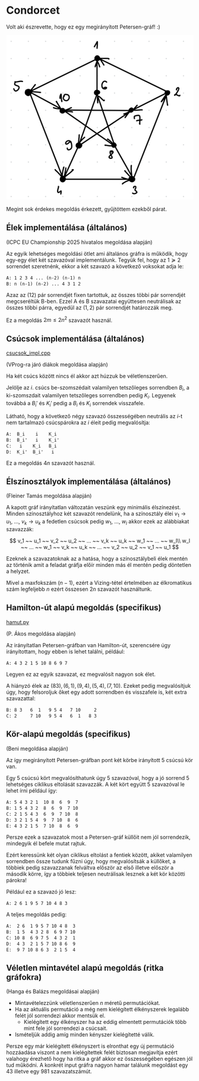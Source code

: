# Condorcet

Volt aki észrevette, hogy ez egy megirányított Petersen-gráf! :)

![](./petersen.png)

Megint sok érdekes megoldás érkezett, gyűjtöttem ezekből párat.

## Élek implementálása (általános)

(ICPC EU Championship 2025 hivatalos megoldása alapján)

Az egyik lehetséges megoldási ötlet ami általános gráfra is működik, hogy egy-egy
élet két szavazóval implementálunk. Tegyük fel, hogy az $1 \succcurlyeq 2$ sorrendet szeretnénk,
ekkor a két szavazó a következő voksokat adja le:

```
A: 1 2 3 4 ... (n-2) (n-1) n
B: n (n-1) (n-2) ... 4 3 1 2
```

Azaz az $(1 2)$ pár sorrendjét fixen tartottuk,
az összes többi pár sorrendjét megcseréltük
B-ben. Ezzel A és B szavazatai együttesen
neutrálisak az összes többi párra, egyedül
az $(1,2)$ pár sorrendjét határozzák meg.

Ez a megoldás $2m \leq 2n^2$ szavazót használ.

## Csúcsok implementálása (általános)

[csucsok_impl.cpp](./csucsok_impl.cpp)

(VProg-ra járó diákok megoldása alapján)

Ha két csúcs között nincs él akkor azt húzzuk be véletlenszerűen.

Jelölje az $i.$ csúcs be-szomszédait valamilyen tetszőleges sorrendben $B_i$, a ki-szomszdait valamilyen tetszőleges sorrendben pedig $K_i$.
Legyenek továbbá a $B_i'$ és $K_i'$ pedig a $B_i$ és $K_i$ sorrendek visszafele.

Látható, hogy a következő négy szavazó összességében neutrális az $i$-t nem tartalmazó csúcspárokra az $i$ éleit pedig megvalósítja:

```
A:  B_i    i    K_i
B:  B_i'   i    K_i'
C:   i    K_i   B_i
D:  K_i'  B_i'   i
```

Ez a megoldás $4n$ szavazót használ.

## Élszínosztályok implementálása (általános)

(Fleiner Tamás megoldása alapján)

A kapott gráf irányítatlan változatán veszünk egy minimális élszínezést. Minden színosztályhoz két szavazót rendelünk, ha a színosztály élei $v_1 \rightarrow u_1,~\dots,~v_k \rightarrow u_k$ a fedetlen csúcsok pedig $w_1,~\dots,~w_l$ akkor ezek az alábbiakat szavazzák:

$$
v_1 ~~ u_1 ~~ v_2 ~~ u_2 ~~ ... ~~ v_k ~~ u_k ~~ w_1 ~~ ... ~~ w_l\\
w_l ~~ ... ~~ w_1 ~~ v_k ~~ u_k ~~ ... ~~ v_2 ~~ u_2 ~~ v_1 ~~ u_1
$$

Ezeknek a szavazatoknak az a hatása, hogy a színosztálybeli élek mentén az történik amit a feladat gráfja előír minden más él mentén pedig döntetlen a helyzet.

Mivel a maxfokszám $(n-1)$, ezért a Vizing-tétel értelmében az élkromatikus szám legfeljebb $n$ ezért összesen $2n$ szavazót használtunk.

## Hamilton-út alapú megoldás (specifikus)

[hamut.py](./hamut.py)

(P. Ákos megoldása alapján)

Az irányítatlan Petersen-gráfban van Hamilton-út, szerencsére úgy irányítottam, hogy ebben is lehet találni, például:

```
A: 4 3 2 1 5 10 8 6 9 7
```

Legyen ez az egyik szavazat, ez megvalósít nagyon sok élet.

A hiányzó élek az $(8 3), (6,1), (9,4), (5,4), (7, 10)$. Ezeket pedig megvalósítjuk úgy, hogy felsoroljuk őket egy adott sorrendben és visszafele is, két extra szavazattal:

```
B: 8 3   6  1   9 5 4   7 10     2
C: 2     7 10   9 5 4   6  1   8 3
```

## Kör-alapú megoldás (specifikus)

(Beni megoldása alapján)

Az így megirányított Petersen-gráfban pont két körbe irányított 5 csúcsú kör van.

Egy $5$ csúcsú kört megvalósíthatunk úgy $5$ szavazóval, hogy a jó sorrend $5$ lehetséges ciklikus eltolását szavazzák. A két kört együtt $5$ szavazóval le lehet írni például így:

```
A: 5 4 3 2 1  10 8  6  9  7
B: 1 5 4 3 2  8  6  9  7 10
C: 2 1 5 4 3  6  9  7 10  8
D: 3 2 1 5 4  9  7 10  8  6
E: 4 3 2 1 5  7 10  8  6  9
```

Persze ezek a szavazatok most a Petersen-gráf küllőit nem jól sorrendezik, mindegyik él befele mutat rajtuk.

Ezért keressünk két olyan ciklikus eltolást a fentiek között,
akiket valamilyen sorrendben össze tudunk fűzni úgy, hogy megvalósítsák a küllőket, a többiek pedig szavazzanak
felváltva először az első illetve először a második körre,
így a többiek teljesen neutrálisak lesznek a két kör közötti párokra!

Például ez a szavazó jó lesz:
```
A: 2 6 1 9 5 7 10 4 8 3
```

A teljes megoldás pedig:
```
A:  2 6  1 9 5 7 10 4 8  3
B:  1 5  4 3 2 8  6 9 7 10
C: 10 8  6 9 7 5  4 3 2  1
D:  4 3  2 1 5 7 10 8 6  9
E:  9 7 10 8 6 3  2 1 5  4
```

## Véletlen mintavétel alapú megoldás (ritka gráfokra)

(Hanga és Balázs megoldásai alapján)

- Mintavételezzünk véletlenszerűen $n$ méretű permutációkat.
- Ha az aktuális permutáció a még nem kielégített élkényszerek legalább felét jól sorrendezi akkor mentsük el.
  - Kielégített egy élkényszer ha az eddig elmentett permutációk több mint fele jól sorrendezi a csúcsait.
- Ismételjük addig amíg minden kényszer kielégítetté válik.

Persze egy már kielégített élkényszert is elronthat egy új permutáció hozzáadása viszont a nem kielégítettek felét biztosan megjavítja ezért valahogy érezhető hogy ha ritka a gráf akkor ez összességében egészen jól tud működni. A konkrét input gráfra nagyon hamar találunk megoldást egy 43 illetve egy 981 szavazatszámút.
